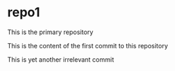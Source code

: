 # repo1
This is the primary repository


This is the content of the first commit to this repository


This is yet another irrelevant commit
